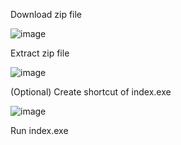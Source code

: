Download zip file

![image](https://github.com/jasssam/POS-Exec/assets/112601706/b35480b8-0cf0-4f6a-a699-2ad3fc53c718)

Extract zip file

![image](https://github.com/jasssam/POS-Exec/assets/112601706/13e2cc40-9abd-4bf4-b5a9-0b3645003079)

(Optional) Create shortcut of index.exe

![image](https://github.com/jasssam/POS-Exec/assets/112601706/224a6f3b-bf61-455e-8eb1-d475cbef2d1e)

Run index.exe
